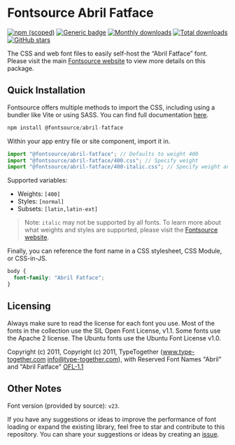 # Fontsource Abril Fatface

[![npm (scoped)](https://img.shields.io/npm/v/@fontsource/abril-fatface?color=brightgreen)](https://www.npmjs.com/package/@fontsource/abril-fatface) [![Generic badge](https://img.shields.io/badge/fontsource-passing-brightgreen)](https://github.com/fontsource/fontsource) [![Monthly downloads](https://badgen.net/npm/dm/@fontsource/abril-fatface)](https://github.com/fontsource/fontsource) [![Total downloads](https://badgen.net/npm/dt/@fontsource/abril-fatface)](https://github.com/fontsource/fontsource) [![GitHub stars](https://img.shields.io/github/stars/fontsource/fontsource.svg?style=social&label=Star)](https://github.com/fontsource/fontsource/stargazers)

The CSS and web font files to easily self-host the “Abril Fatface” font. Please visit the main [Fontsource website](https://fontsource.org/fonts/abril-fatface) to view more details on this package.

## Quick Installation

Fontsource offers multiple methods to import the CSS, including using a bundler like Vite or using SASS. You can find full documentation [here](https://fontsource.org/docs/getting-started/introduction).

```javascript
npm install @fontsource/abril-fatface
```

Within your app entry file or site component, import it in.

```javascript
import "@fontsource/abril-fatface"; // Defaults to weight 400
import "@fontsource/abril-fatface/400.css"; // Specify weight
import "@fontsource/abril-fatface/400-italic.css"; // Specify weight and style
```

Supported variables:
- Weights: `[400]`
- Styles: `[normal]`
- Subsets: `[latin,latin-ext]`

> Note: `italic` may not be supported by all fonts. To learn more about what weights and styles are supported, please visit the [Fontsource website](https://fontsource.org/fonts/abril-fatface).

Finally, you can reference the font name in a CSS stylesheet, CSS Module, or CSS-in-JS.

```css
body {
  font-family: "Abril Fatface";
}
```

## Licensing
Always make sure to read the license for each font you use. Most of the fonts in the collection use the SIL Open Font License, v1.1. Some fonts use the Apache 2 license. The Ubuntu fonts use the Ubuntu Font License v1.0.

Copyright (c) 2011, Copyright (c) 2011, TypeTogether (www.type-together.com info@type-together.com), with Reserved Font Names "Abril" and "Abril Fatface"
[OFL-1.1](http://scripts.sil.org/OFL)

## Other Notes
Font version (provided by source): `v23`.

If you have any suggestions or ideas to improve the performance of font loading or expand the existing library, feel free to star and contribute to this repository. You can share your suggestions or ideas by creating an [issue](https://github.com/fontsource/fontsource/issues).
